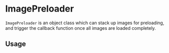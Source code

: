 # ImagePreloader

<code>ImagePreloader</code> is an object class which can stack up images for preloading, and trigger the callback function once all images are loaded completely.

## Usage
```javascript

```